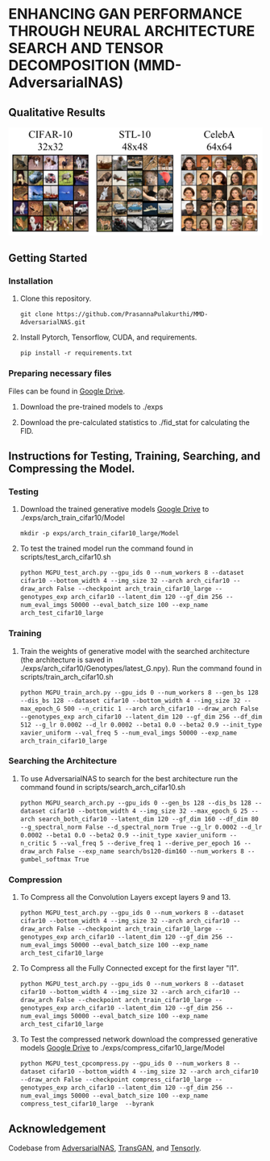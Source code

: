# ENHANCING GAN PERFORMANCE THROUGH NEURAL ARCHITECTURE SEARCH AND TENSOR DECOMPOSITION (MMD-AdversarialNAS)


## Qualitative Results
![All Visual Results](assets/All_Grid1.png)

## Getting Started
### Installation
1. Clone this repository.

    ~~~
    git clone https://github.com/PrasannaPulakurthi/MMD-AdversarialNAS.git
    ~~~
   
2. Install Pytorch, Tensorflow, CUDA, and requirements.

    ~~~
    pip install -r requirements.txt
    ~~~
    
### Preparing necessary files

Files can be found in [Google Drive](https://drive.google.com/drive/folders/1xB6Y-btreBtyVZ-kdGTIZgLTjsv7H4Pd?usp=sharing).

1. Download the pre-trained models to ./exps
    
2. Download the pre-calculated statistics to ./fid_stat for calculating the FID.


## Instructions for Testing, Training, Searching, and Compressing the Model.
### Testing
1. Download the trained generative models [Google Drive](https://drive.google.com/drive/folders/1xB6Y-btreBtyVZ-kdGTIZgLTjsv7H4Pd?usp=sharing) to ./exps/arch_train_cifar10/Model

    ~~~
    mkdir -p exps/arch_train_cifar10_large/Model
    ~~~
   
2. To test the trained model run the command found in scripts/test_arch_cifar10.sh
   
    ~~~
    python MGPU_test_arch.py --gpu_ids 0 --num_workers 8 --dataset cifar10 --bottom_width 4 --img_size 32 --arch arch_cifar10 --draw_arch False --checkpoint arch_train_cifar10_large --genotypes_exp arch_cifar10 --latent_dim 120 --gf_dim 256 --num_eval_imgs 50000 --eval_batch_size 100 --exp_name arch_test_cifar10_large
    ~~~

### Training
1. Train the weights of generative model with the searched architecture (the architecture is saved in ./exps/arch_cifar10/Genotypes/latest_G.npy). Run the command found in scripts/train_arch_cifar10.sh
   
    ~~~
    python MGPU_train_arch.py --gpu_ids 0 --num_workers 8 --gen_bs 128 --dis_bs 128 --dataset cifar10 --bottom_width 4 --img_size 32 --max_epoch_G 500 --n_critic 1 --arch arch_cifar10 --draw_arch False --genotypes_exp arch_cifar10 --latent_dim 120 --gf_dim 256 --df_dim 512 --g_lr 0.0002 --d_lr 0.0002 --beta1 0.0 --beta2 0.9 --init_type xavier_uniform --val_freq 5 --num_eval_imgs 50000 --exp_name arch_train_cifar10_large
    ~~~

### Searching the Architecture

1. To use AdversarialNAS to search for the best architecture run the command found in scripts/search_arch_cifar10.sh
   
    ~~~
    python MGPU_search_arch.py --gpu_ids 0 --gen_bs 128 --dis_bs 128 --dataset cifar10 --bottom_width 4 --img_size 32 --max_epoch_G 25 --arch search_both_cifar10 --latent_dim 120 --gf_dim 160 --df_dim 80 --g_spectral_norm False --d_spectral_norm True --g_lr 0.0002 --d_lr 0.0002 --beta1 0.0 --beta2 0.9 --init_type xavier_uniform --n_critic 5 --val_freq 5 --derive_freq 1 --derive_per_epoch 16 --draw_arch False --exp_name search/bs120-dim160 --num_workers 8 --gumbel_softmax True
    ~~~
    
### Compression
1. To Compress all the Convolution Layers except layers 9 and 13.
   
    ~~~
    python MGPU_test_arch.py --gpu_ids 0 --num_workers 8 --dataset cifar10 --bottom_width 4 --img_size 32 --arch arch_cifar10 --draw_arch False --checkpoint arch_train_cifar10_large --genotypes_exp arch_cifar10 --latent_dim 120 --gf_dim 256 --num_eval_imgs 50000 --eval_batch_size 100 --exp_name arch_test_cifar10_large
    ~~~
       
3. To Compress all the Fully Connected except for the first layer "l1".
   
    ~~~
    python MGPU_test_arch.py --gpu_ids 0 --num_workers 8 --dataset cifar10 --bottom_width 4 --img_size 32 --arch arch_cifar10 --draw_arch False --checkpoint arch_train_cifar10_large --genotypes_exp arch_cifar10 --latent_dim 120 --gf_dim 256 --num_eval_imgs 50000 --eval_batch_size 100 --exp_name arch_test_cifar10_large
    ~~~
       
5. To Test the compressed network download the compressed generative models [Google Drive](https://drive.google.com/drive/folders/1xB6Y-btreBtyVZ-kdGTIZgLTjsv7H4Pd?usp=sharing) to ./exps/compress_cifar10_large/Model

    ~~~
    python MGPU_test_cpcompress.py --gpu_ids 0 --num_workers 8 --dataset cifar10 --bottom_width 4 --img_size 32 --arch arch_cifar10 --draw_arch False --checkpoint compress_cifar10_large --genotypes_exp arch_cifar10 --latent_dim 120 --gf_dim 256 --num_eval_imgs 50000 --eval_batch_size 100 --exp_name compress_test_cifar10_large  --byrank
    ~~~

## Acknowledgement
Codebase from [AdversarialNAS](https://github.com/chengaopro/AdversarialNAS), [TransGAN](https://github.com/VITA-Group/TransGAN), and [Tensorly](https://github.com/tensorly/tensorly).
